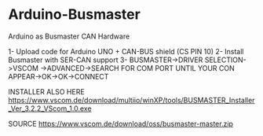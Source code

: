 # Arduino-Busmaster
Arduino as Busmaster CAN Hardware

1- Upload code for Arduino UNO + CAN-BUS shield (CS PIN 10)
2- Install Busmaster with SER-CAN support
3- BUSMASTER->DRIVER SELECTION->VSCOM ->ADVANCED->SEARCH FOR COM PORT UNTIL YOUR CON APPEAR->OK->OK->CONNECT

INSTALLER ALSO HERE
https://www.vscom.de/download/multiio/winXP/tools/BUSMASTER_Installer_Ver_3.2.2_VScom_1.0.exe

SOURCE
https://www.vscom.de/download/oss/busmaster-master.zip

